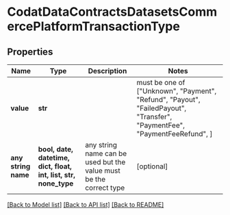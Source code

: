 # CodatDataContractsDatasetsCommercePlatformTransactionType


## Properties
Name | Type | Description | Notes
------------ | ------------- | ------------- | -------------
**value** | **str** |  |  must be one of ["Unknown", "Payment", "Refund", "Payout", "FailedPayout", "Transfer", "PaymentFee", "PaymentFeeRefund", ]
**any string name** | **bool, date, datetime, dict, float, int, list, str, none_type** | any string name can be used but the value must be the correct type | [optional]

[[Back to Model list]](../README.md#documentation-for-models) [[Back to API list]](../README.md#documentation-for-api-endpoints) [[Back to README]](../README.md)


